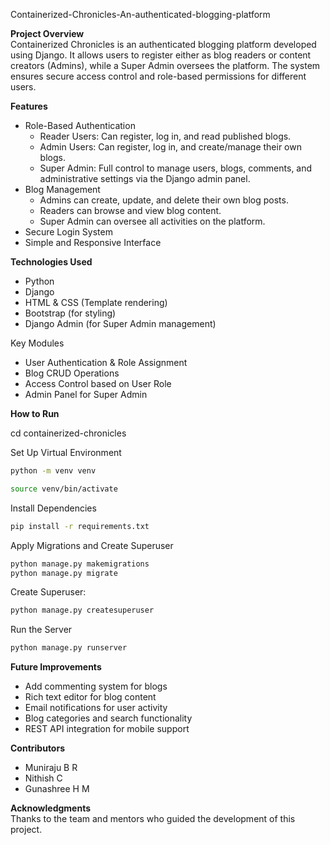 Containerized-Chronicles-An-authenticated-blogging-platform

**Project Overview**  
Containerized Chronicles is an authenticated blogging platform developed using Django. It allows users to register either as blog readers or content creators (Admins), while a Super Admin oversees the platform. The system ensures secure access control and role-based permissions for different users.

**Features**  
- Role-Based Authentication  
  - Reader Users: Can register, log in, and read published blogs.  
  - Admin Users: Can register, log in, and create/manage their own blogs.  
  - Super Admin: Full control to manage users, blogs, comments, and administrative settings via the Django admin panel.  
- Blog Management  
  - Admins can create, update, and delete their own blog posts.  
  - Readers can browse and view blog content.  
  - Super Admin can oversee all activities on the platform.  
- Secure Login System  
- Simple and Responsive Interface  

**Technologies Used**
- Python  
- Django    
- HTML & CSS (Template rendering)  
- Bootstrap (for styling)  
- Django Admin (for Super Admin management)  

Key Modules  
- User Authentication & Role Assignment  
- Blog CRUD Operations  
- Access Control based on User Role  
- Admin Panel for Super Admin  

**How to Run**

cd containerized-chronicles  

Set Up Virtual Environment  
```bash
python -m venv venv
```
```bash
source venv/bin/activate
```  

Install Dependencies  
```bash
pip install -r requirements.txt  
```

Apply Migrations and Create Superuser  
```bash
python manage.py makemigrations
python manage.py migrate    
```

Create Superuser:
```bash
python manage.py createsuperuser
```

Run the Server  
```bash
python manage.py runserver  
```
**Future Improvements**  
- Add commenting system for blogs  
- Rich text editor for blog content  
- Email notifications for user activity  
- Blog categories and search functionality  
- REST API integration for mobile support  

**Contributors**  
- Muniraju B R  
- Nithish C  
- Gunashree H M  

**Acknowledgments**  
Thanks to the team and mentors who guided the development of this project.
